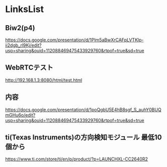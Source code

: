 # LinksList

## Biw2(p4)
https://docs.google.com/presentation/d/1Plm5aBwXrCAFpLVTKlp-ii2dgb_rl9Kj/edit?usp=sharing&ouid=112088469475433929760&rtpof=true&sd=true

## WebRTCテスト
http://192.168.1.3:8080/html/test.html

## 内容
https://docs.google.com/presentation/d/1poQgbU5E4hB8sgf_S_auhY0BUQmGHu6o/edit?usp=sharing&ouid=112088469475433929760&rtpof=true&sd=true

## ti(Texas Instruments)の方向検知モジュール 最低10個から
https://www.ti.com/store/ti/en/p/product/?p=LAUNCHXL-CC2640R2
